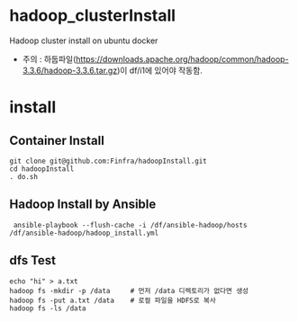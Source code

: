 # hadoop_clusterInstall
Hadoop cluster install on ubuntu docker
* 주의 : 하둡파일(https://downloads.apache.org/hadoop/common/hadoop-3.3.6/hadoop-3.3.6.tar.gz)이 df/i1에 있어야 작동함.

# install
## Container Install
```
git clone git@github.com:Finfra/hadoopInstall.git
cd hadoopInstall
. do.sh
```
## Hadoop Install by Ansible
```
 ansible-playbook --flush-cache -i /df/ansible-hadoop/hosts /df/ansible-hadoop/hadoop_install.yml
```


## dfs Test
```
echo "hi" > a.txt
hadoop fs -mkdir -p /data     # 먼저 /data 디렉토리가 없다면 생성
hadoop fs -put a.txt /data    # 로컬 파일을 HDFS로 복사
hadoop fs -ls /data
```